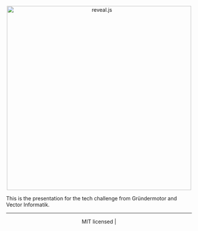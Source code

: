 <p align="center">
  <a href="https://vector.com">
  <img src="https://upload.wikimedia.org/wikipedia/commons/thumb/e/e3/Vector_Informatik_Logo.svg/2560px-Vector_Informatik_Logo.svg.png" alt="reveal.js" width="500">
  </a>
</p>

This is the presentation for the tech challenge from Gründermotor and Vector Informatik.

--- 
<div align="center">
  MIT licensed |
</div>
